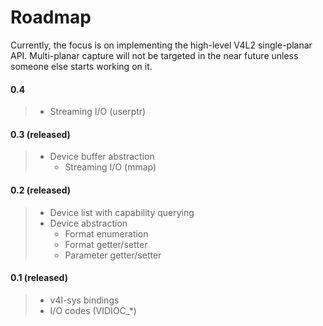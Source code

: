 # Roadmap

Currently, the focus is on implementing the high-level V4L2 single-planar API.
Multi-planar capture will not be targeted in the near future unless someone else starts working on it.



#### 0.4

> * Streaming I/O (userptr)

#### 0.3 (released)
> * Device buffer abstraction
>   * Streaming I/O (mmap)

#### 0.2 (released)
> * Device list with capability querying
> * Device abstraction
>   * Format enumeration
>   * Format getter/setter
>   * Parameter getter/setter

#### 0.1 (released)
> * v4l-sys bindings
> * I/O codes (VIDIOC_*)

